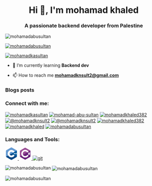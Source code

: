 <h1 align="center">Hi 👋, I'm mohamad khaled</h1>
<h3 align="center">A passionate backend developer from Palestine</h3>

<p align="left"> <img src="https://komarev.com/ghpvc/?username=mohamadabusultan&label=Profile%20views&color=0e75b6&style=flat" alt="mohamadabusultan" /> </p>

<p align="left"> <a href="https://github.com/ryo-ma/github-profile-trophy"><img src="https://github-profile-trophy.vercel.app/?username=mohamadabusultan" alt="mohamadabusultan" /></a> </p>

<p align="left"> <a href="https://twitter.com/mohamadkasultan" target="blank"><img src="https://img.shields.io/twitter/follow/mohamadkasultan?logo=twitter&style=for-the-badge" alt="mohamadkasultan" /></a> </p>

- 🌱 I’m currently learning **Backend dev**

- 📫 How to reach me **mohamadknsult2@gmail.com**

### Blogs posts
<!-- BLOG-POST-LIST:START -->
<!-- BLOG-POST-LIST:END -->

<h3 align="left">Connect with me:</h3>
<p align="left">
<a href="https://twitter.com/mohamadkasultan" target="blank"><img align="center" src="https://raw.githubusercontent.com/rahuldkjain/github-profile-readme-generator/master/src/images/icons/Social/twitter.svg" alt="mohamadkasultan" height="30" width="40" /></a>
<a href="https://linkedin.com/in/mohamad-abu-sultan" target="blank"><img align="center" src="https://raw.githubusercontent.com/rahuldkjain/github-profile-readme-generator/master/src/images/icons/Social/linked-in-alt.svg" alt="mohamad-abu-sultan" height="30" width="40" /></a>
<a href="https://instagram.com/mohamadkhaled382" target="blank"><img align="center" src="https://raw.githubusercontent.com/rahuldkjain/github-profile-readme-generator/master/src/images/icons/Social/instagram.svg" alt="mohamadkhaled382" height="30" width="40" /></a>
<a href="https://medium.com/@mohamadknsult2" target="blank"><img align="center" src="https://raw.githubusercontent.com/rahuldkjain/github-profile-readme-generator/master/src/images/icons/Social/medium.svg" alt="@mohamadknsult2" height="30" width="40" /></a>
<a href="https://www.hackerrank.com/mohamadknsult2" target="blank"><img align="center" src="https://raw.githubusercontent.com/rahuldkjain/github-profile-readme-generator/master/src/images/icons/Social/hackerrank.svg" alt="@mohamadknsult2" height="30" width="40" /></a>
<a href="https://codeforces.com/profile/mohamadkhaled382" target="blank"><img align="center" src="https://raw.githubusercontent.com/rahuldkjain/github-profile-readme-generator/master/src/images/icons/Social/codeforces.svg" alt="mohamadkhaled382" height="30" width="40" /></a>
<a href="https://www.leetcode.com/mohamadkhaled" target="blank"><img align="center" src="https://raw.githubusercontent.com/rahuldkjain/github-profile-readme-generator/master/src/images/icons/Social/leet-code.svg" alt="mohamadkhaled" height="30" width="40" /></a>
<a href="https://discord.gg/mohamadabusultan" target="blank"><img align="center" src="https://raw.githubusercontent.com/rahuldkjain/github-profile-readme-generator/master/src/images/icons/Social/discord.svg" alt="mohamadabusultan" height="30" width="40" /></a>
</p>

<h3 align="left">Languages and Tools:</h3>
<p align="left"> <a href="https://www.w3schools.com/cpp/" target="_blank" rel="noreferrer"> <img src="https://raw.githubusercontent.com/devicons/devicon/master/icons/cplusplus/cplusplus-original.svg" alt="cplusplus" width="40" height="40"/> </a> <a href="https://www.w3schools.com/cs/" target="_blank" rel="noreferrer"> <img src="https://raw.githubusercontent.com/devicons/devicon/master/icons/csharp/csharp-original.svg" alt="csharp" width="40" height="40"/> </a> <a href="https://git-scm.com/" target="_blank" rel="noreferrer"> <img src="https://www.vectorlogo.zone/logos/git-scm/git-scm-icon.svg" alt="git" width="40" height="40"/> </a> </p>

<p><img align="left" src="https://github-readme-stats.vercel.app/api/top-langs?username=mohamadabusultan&show_icons=true&locale=en&layout=compact" alt="mohamadabusultan" /></p>

<p>&nbsp;<img align="center" src="https://github-readme-stats.vercel.app/api?username=mohamadabusultan&show_icons=true&locale=en" alt="mohamadabusultan" /></p>

<p><img align="center" src="https://github-readme-streak-stats.herokuapp.com/?user=mohamadabusultan&" alt="mohamadabusultan" /></p>
